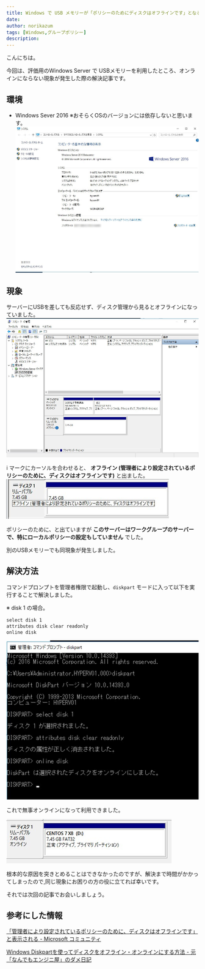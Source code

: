 ```yaml
---
title: Windows で USB メモリーが「ポリシーのためにディスクはオフラインです」となるときの解決方法
date: 
author: norikazum
tags: [Windows,グループポリシー]
description: 
---
```


こんにちは。

今回は、評価用のWindows Server で USBメモリーを利用したところ、オンラインにならない現象が発生した際の解決記事です。

## 環境
- Windows Sever 2016 ※おそらくOSのバージョンには依存しないと思います。
    ![](images/2022-03-03_18h17_46.jpg)

## 現象
サーバーにUSBを差しても反応せず、ディスク管理から見るとオフラインになっていました。
![](images/2022-03-03_18h14_14.jpg)

i マークにカーソルを合わせると、 **オフライン (管理者により設定されているポリシーのために、ディスクはオフラインです)** と出ました。
![](images/2022-03-03_18h14_27.jpg)

ポリシーのために、と出ていますが **このサーバーはワークグループのサーバーで、特にローカルポリシーの設定もしていません** でした。

別のUSBメモリーでも同現象が発生しました。

## 解決方法

コマンドプロンプトを管理者権限で起動し、`diskpart` モードに入って以下を実行することで解決しました。

※ disk 1 の場合。

```
select disk 1
attributes disk clear readonly
online disk
```

![](images/2022-03-10_16h19_58.jpg)


これで無事オンラインになって利用できました。

![](images/2022-03-03_18h17_33.jpg)

根本的な原因を突きとめることはできなかったのですが、解決まで時間がかかってしまったので,同じ現象にお困りの方の役に立てれば幸いです。

それでは次回の記事でお会いしましょう。

## 参考にした情報
[「管理者により設定されているポリシーのために、ディスクはオフラインです」と表示される - Microsoft コミュニティ](https://answers.microsoft.com/ja-jp/windows/forum/all/%E7%AE%A1%E7%90%86%E8%80%85%E3%81%AB%E3%82%88/44306ac2-9f04-4f04-8bac-45d73964f978)

[Windows Diskpartを使ってディスクをオフライン・オンラインにする方法 - 元「なんでもエンジニ屋」のダメ日記](https://nasunoblog.blogspot.com/2016/01/how-to-change-disk-offline-or-online.html)
